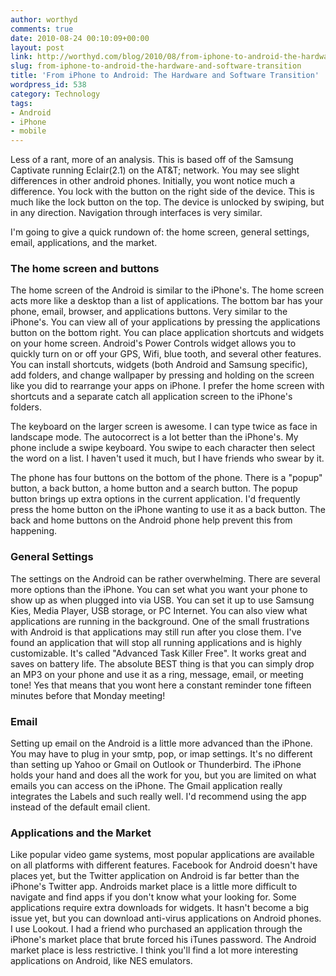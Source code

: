 ```yaml
---
author: worthyd
comments: true
date: 2010-08-24 00:10:09+00:00
layout: post
link: http://worthyd.com/blog/2010/08/from-iphone-to-android-the-hardware-and-software-transition/
slug: from-iphone-to-android-the-hardware-and-software-transition
title: 'From iPhone to Android: The Hardware and Software Transition'
wordpress_id: 538
category: Technology
tags:
- Android
- iPhone
- mobile
---
```


Less of a rant, more of an analysis.  This is based off of the Samsung Captivate running Eclair(2.1) on the AT&T; network. You may see slight differences in other android phones.  Initially, you wont notice much a difference.  You lock with the button on the right side of the device. This is much like the lock button on the top.  The device is unlocked by swiping, but in any direction.   Navigation through interfaces is very similar. 

I'm going to give a quick rundown of: the home screen, general settings, email, applications, and the market.
<!-- more -->


### The home screen and buttons


The home screen of the Android is similar to the iPhone's.  The home screen acts more like a desktop than a list of applications.  The bottom bar has your phone, email, browser, and applications buttons. Very similar to the iPhone's. You can view all of your applications by pressing the applications button on the bottom right.  You can place application shortcuts  and widgets on your home screen.  Android's Power Controls widget allows you to quickly turn on or off your GPS, Wifi, blue tooth, and several other features.  You can install shortcuts, widgets (both Android and Samsung specific), add folders,  and change wallpaper by pressing and holding on the screen like you did to rearrange your apps on iPhone.  I prefer the home screen with shortcuts and a separate catch all application screen to the iPhone's folders.  

The keyboard on the larger screen is awesome. I can type twice as face in landscape mode. The autocorrect is a lot better than the iPhone's.  My phone include a swipe keyboard. You swipe to each character then select the word on a list. I haven't used it much, but I have friends who swear by it.

The phone has four buttons on the bottom of the phone. There is a "popup" button, a back button, a home button and a search button. The popup button   brings up extra options in the current application. I'd frequently press the home button on the iPhone wanting to use it as a back button. The back and home buttons on the Android phone help prevent this from happening.



### General Settings


The settings on the Android can be rather overwhelming.  There are several more options than the iPhone.  You can set what you want your phone to show up as when plugged into via USB. You can set it up to use Samsung Kies, Media Player, USB storage, or PC Internet.  You can also view what applications are running in the background.  One of the small frustrations with Android is that applications may still run after you close them.  I've found an application that will stop all running applications and is highly customizable. It's called "Advanced Task Killer Free". It works great and saves on battery life.  The absolute BEST thing is that you can simply drop an MP3 on your phone and use it as a ring, message, email, or meeting tone! Yes that means that you wont here a constant reminder tone fifteen minutes before that Monday meeting!



### Email


Setting up email on the Android is a little more advanced than the iPhone. You may have to plug in your smtp, pop, or imap settings. It's no different than setting up Yahoo or Gmail on Outlook or Thunderbird.  The iPhone holds your hand and does all the work for you, but you are limited on what emails you can access on the iPhone.  The Gmail application  really integrates the Labels and such really well. I'd recommend using the app instead of the default email client.



### Applications and the Market


Like popular video game systems, most popular applications are available on all platforms with different features.  Facebook for Android doesn't have places yet, but the Twitter application on Android is far better than the iPhone's Twitter app.  Androids market place is a little more difficult to navigate and find apps if you don't know what your looking for.   Some applications require extra downloads for widgets.  It hasn't become a big issue yet, but you can download anti-virus applications on Android phones.  I use Lookout.  I had a friend who purchased an application through the iPhone's market place that brute forced his iTunes password.  The Android market place is less restrictive.  I think you'll find a lot more interesting applications on Android, like NES emulators.
